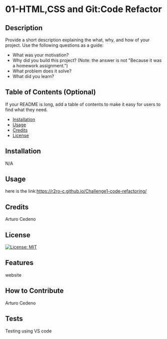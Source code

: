 # 01-HTML,CSS and Git:Code Refactor

## Description

Provide a short description explaining the what, why, and how of your project. Use the following questions as a guide:

- What was your motivation?
- Why did you build this project? (Note: the answer is not "Because it was a homework assignment.")
- What problem does it solve?
- What did you learn?

## Table of Contents (Optional)

If your README is long, add a table of contents to make it easy for users to find what they need.

- [Installation](#installation)
- [Usage](#usage)
- [Credits](#credits)
- [License](#license)

## Installation

N/A

## Usage
here is the link:https://r2ro-c.github.io/Challenge1-code-refactoring/

## Credits

Arturo Cedeno
## License

[![License: MIT](https://img.shields.io/badge/License-MIT-yellow.svg)](https://opensource.org/licenses/MIT)



## Features

website

## How to Contribute

Arturo Cedeno

## Tests

Testing using VS code